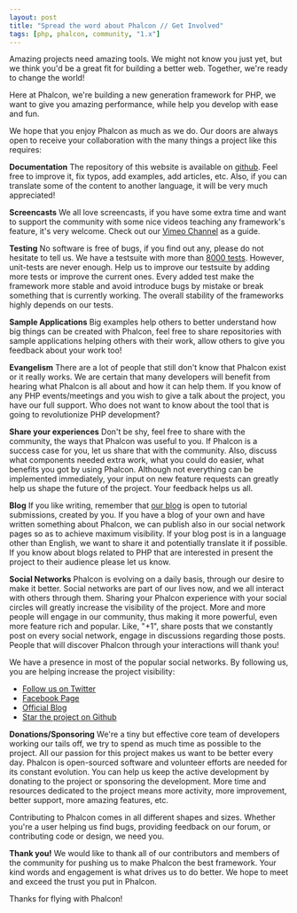 ```yaml
---
layout: post
title: "Spread the word about Phalcon // Get Involved"
tags: [php, phalcon, community, "1.x"]
---
```

Amazing projects need amazing tools. We might not know you just yet, but we think you'd be a great fit for building a better web. Together, we're ready to change the world!

Here at Phalcon, we're building a new generation framework for PHP, we want to give you amazing performance, while help you develop with ease and fun.

<!--more-->
We hope that you enjoy Phalcon as much as we do. Our doors are always open to receive your collaboration with the many things a project like this requires:

**Documentation**
The repository of this website is available on [github](https://github.com/phalcon/docs). Feel free to improve it, fix typos, add examples, add articles, etc. Also, if you can translate some of the content to another language, it will be very much appreciated!

**Screencasts**
We all love screencasts, if you have some extra time and want to support the community with some nice videos teaching any framework's feature, it's very welcome. Check out our [Vimeo Channel](https://vimeo.com/user10964377) as a guide.

**Testing**
No software is free of bugs, if you find out any, please do not hesitate to tell us. We have a testsuite with more than [8000 tests](https://travis-ci.org/phalcon/cphalcon). However, unit-tests are never enough. Help us to improve our testsuite by adding more tests or improve the current ones. Every added test make the framework more stable and avoid introduce bugs by mistake or break something that is currently working. The overall stability of the frameworks highly depends on our tests.

**Sample Applications**
Big examples help others to better understand how big things can be created with Phalcon, feel free to share repositories with sample applications helping others with their work, allow others to give you feedback about your work too!

**Evangelism**
There are a lot of people that still don't know that Phalcon exist or it really works. We are certain that many developers will benefit from hearing what Phalcon is all about and how it can help them. If you know of any PHP events/meetings and you wish to give a talk about the project, you have our full support. Who does not want to know about the tool that is going to revolutionize PHP development?

**Share your experiences**
Don't be shy, feel free to share with the community, the ways that Phalcon was useful to you. If Phalcon is a success case for you, let us share that with the community. Also, discuss what components needed extra work, what you could do easier, what benefits you got by using Phalcon. Although not everything can be implemented immediately, your input on new feature requests can greatly help us shape the future of the project. Your feedback helps us all.

**Blog**
If you like writing, remember that [our blog](https://blog.phalcon.io/) is open to tutorial submissions, created by you. If you have a blog of your own and have written something about Phalcon, we can publish also in our social network pages so as to achieve maximum visibility. If your blog post is in a language other than English, we want to share it and potentially translate it if possible. If you know about blogs related to PHP that are interested in present the project to their audience please let us know.

**Social Networks**
Phalcon is evolving on a daily basis, through our desire to make it better. Social networks are part of our lives now, and we all interact with others through them. Sharing your Phalcon experience with your social circles will greatly increase the visibility of the project. More and more people will engage in our community, thus making it more powerful, even more feature rich and popular. Like, "+1", share posts that we constantly post on every social network, engage in discussions regarding those posts. People that will discover Phalcon through your interactions will thank you!

We have a presence in most of the popular social networks. By following us, you are helping increase the project visibility:

- [Follow us on Twitter](https://twitter.com/phalconphp)
- [Facebook Page](https://www.facebook.com/pages/Phalcon/134230726685897)
- [Official Blog](https://blog.phalcon.io/)
- [Star the project on Github](https://github.com/phalcon/cphalcon)

**Donations/Sponsoring**
We're a tiny but effective core team of developers working our tails off, we try to spend as much time as possible to the project. All our passion for this project makes us want to be better every day. Phalcon is open-sourced software and volunteer efforts are needed for its constant evolution. You can help us keep the active development by donating to the project or sponsoring the development. More time and resources dedicated to the project means more activity, more improvement, better support, more amazing features, etc.

Contributing to Phalcon comes in all different shapes and sizes. Whether you're a user helping us find bugs, providing feedback on our forum, or contributing code or design, we need you.

**Thank you!** 
We would like to thank all of our contributors and members of the community for pushing us to make Phalcon the best framework. Your kind words and engagement is what drives us to do better. We hope to meet and exceed the trust you put in Phalcon.

Thanks for flying with Phalcon!

